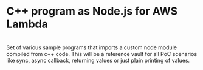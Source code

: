 # C++ program as Node.js for AWS Lambda
<br/>
Set of various sample programs that imports a custom node module compiled from c++ code. This will be a reference vault for all PoC scenarios like sync, async callback, returning values or just plain printing of values.
